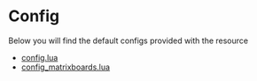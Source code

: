 # Config

Below you will find the default configs provided with the resource

- [config.lua](Matrix_Config.md)
- [config_matrixboards.lua](Matrix_Default-Config.md)